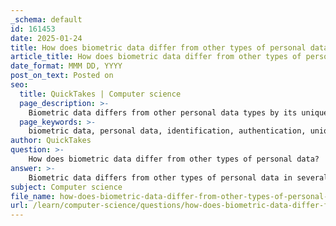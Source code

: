 ```yaml
---
_schema: default
id: 161453
date: 2025-01-24
title: How does biometric data differ from other types of personal data?
article_title: How does biometric data differ from other types of personal data?
date_format: MMM DD, YYYY
post_on_text: Posted on
seo:
  title: QuickTakes | Computer science
  page_description: >-
    Biometric data differs from other personal data types by its uniqueness, permanence, and security implications, necessitating stricter regulations and posing distinct privacy concerns.
  page_keywords: >-
    biometric data, personal data, identification, authentication, uniqueness, security concerns, privacy concerns, regulation, fingerprint, iris scan, facial recognition, voice patterns, data types, sensitive nature, data protection
author: QuickTakes
question: >-
    How does biometric data differ from other types of personal data?
answer: >-
    Biometric data differs from other types of personal data in several key ways:\n\n1. **Nature of Data**: Biometric data refers specifically to unique physical or behavioral characteristics of an individual that can be used for identification and authentication purposes. This includes fingerprints, iris scans, facial recognition images, and voice patterns. In contrast, other types of personal data may include names, addresses, phone numbers, and demographic information, which do not inherently provide a means of verifying identity.\n\n2. **Uniqueness and Permanence**: Biometric data is generally unique to each individual and remains relatively constant over time, making it a reliable form of identification. For example, a person's fingerprint or iris pattern does not change significantly throughout their life. Other personal data, such as addresses or phone numbers, can change frequently and may not be as reliable for identification purposes.\n\n3. **Security and Privacy Concerns**: The collection and storage of biometric data raise significant security and privacy concerns. Because biometric identifiers are unique and cannot be changed (unlike passwords or PINs), if biometric data is compromised, it poses a long-term risk to an individual's security. In contrast, while other personal data can also be sensitive, individuals can change passwords or account numbers if they are compromised.\n\n4. **Regulatory Considerations**: Biometric data is often subject to stricter regulations compared to other types of personal data. Many jurisdictions have specific laws governing the collection, storage, and use of biometric data due to its sensitive nature. For instance, the processing of biometric data may require explicit consent from the individual, and organizations may be required to implement additional security measures to protect this data.\n\n5. **Use Cases**: Biometric data is increasingly used in security applications, such as biometric authentication methods (e.g., fingerprint scanning, facial recognition) to prevent fraud and enhance security in various sectors, including banking and digital payments. Other personal data may be used for a broader range of purposes, including marketing, customer service, and demographic analysis.\n\nIn summary, biometric data is a specialized subset of personal data characterized by its uniqueness, permanence, and specific regulatory requirements, which distinguish it from other types of personal information.
subject: Computer science
file_name: how-does-biometric-data-differ-from-other-types-of-personal-data.md
url: /learn/computer-science/questions/how-does-biometric-data-differ-from-other-types-of-personal-data
---
```


&nbsp;